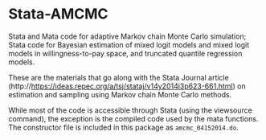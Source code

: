 # Stata-AMCMC
Stata and Mata code for adaptive Markov chain Monte Carlo simulation; Stata code for Bayesian estimation of mixed logit models and mixed logit models in willingness-to-pay space, and truncated quantile regression models. 

These are the materials that go along with the Stata Journal article (http://https://ideas.repec.org/a/tsj/stataj/v14y2014i3p623-661.html) on estimation and sampling using Markov chain Monte 
Carlo methods. 

While most of the code is accessible through Stata (using the viewsource command), the exception is the compiled code used by the mata functions. The constructor file is included in this package as `amcmc_04152014.do`. 
